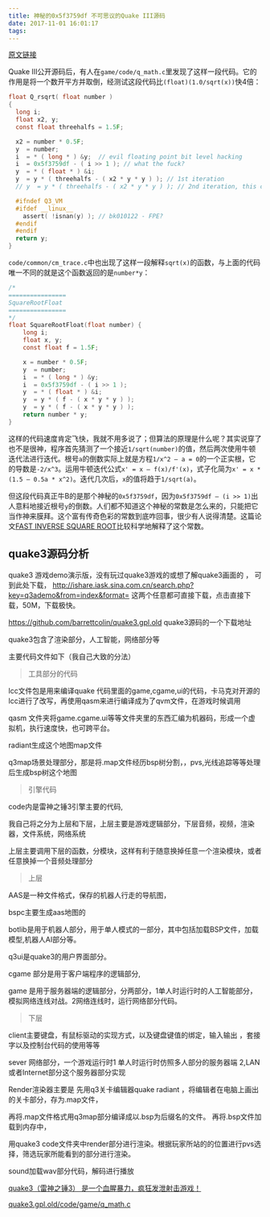 ```yaml
---
title: 神秘的0x5f3759df 不可思议的Quake III源码
date: 2017-11-01 16:01:17
tags:
---
```

[原文链接](http://www.matrix67.com/blog/archives/362)

Quake III公开源码后，有人在`game/code/q_math.c`里发现了这样一段代码。它的作用是将一个数开平方并取倒，经测试这段代码比`(float)(1.0/sqrt(x))`快4倍：

```c
float Q_rsqrt( float number )
{
  long i;
  float x2, y;
  const float threehalfs = 1.5F;

  x2 = number * 0.5F;
  y  = number;
  i  = * ( long * ) &y;  // evil floating point bit level hacking
  i  = 0x5f3759df - ( i >> 1 ); // what the fuck?
  y  = * ( float * ) &i;
  y  = y * ( threehalfs - ( x2 * y * y ) ); // 1st iteration
  // y  = y * ( threehalfs - ( x2 * y * y ) ); // 2nd iteration, this can be removed

  #ifndef Q3_VM
  #ifdef __linux__
    assert( !isnan(y) ); // bk010122 - FPE?
  #endif
  #endif
  return y;
}
```
`code/common/cm_trace.c`中也出现了这样一段解释`sqrt(x)`的函数，与上面的代码唯一不同的就是这个函数返回的是`number*y`：

```c
/*
================
SquareRootFloat
================
*/
float SquareRootFloat(float number) {
    long i;
    float x, y;
    const float f = 1.5F;

    x = number * 0.5F;
    y  = number;
    i  = * ( long * ) &y;
    i  = 0x5f3759df - ( i >> 1 );
    y  = * ( float * ) &i;
    y  = y * ( f - ( x * y * y ) );
    y  = y * ( f - ( x * y * y ) );
    return number * y;
}
```

这样的代码速度肯定飞快，我就不用多说了；但算法的原理是什么呢？其实说穿了也不是很神，程序首先猜测了一个接近`1/sqrt(number)`的值，然后两次使用牛顿迭代法进行迭代。根号`a`的倒数实际上就是方程`1/x^2 – a = 0`的一个正实根，它的导数是`-2/x^3`。运用牛顿迭代公式`x' = x – f(x)/f'(x)`，式子化简为`x' = x * (1.5 – 0.5a * x^2)`。迭代几次后，`x`的值将趋于`1/sqrt(a)`。

但这段代码真正牛B的是那个神秘的`0x5f3759df`，因为`0x5f3759df – (i >> 1)`出人意料地接近根号`y`的倒数。人们都不知道这个神秘的常数是怎么来的，只能把它当作神来膜拜。这个富有传奇色彩的常数到底咋回事，很少有人说得清楚。这篇论文[FAST INVERSE SQUARE ROOT](http://www.matrix67.com/data/InvSqrt.pdf)比较科学地解释了这个常数。



## quake3源码分析

quake3 游戏demo演示版，没有玩过quake3游戏的或想了解quake3画面的 ， 可到此处下载，
http://ishare.iask.sina.com.cn/search.php?key=q3ademo&from=index&format=
这两个任意都可直接下载，点击直接下载，50M，下载极快。

https://github.com/barrettcolin/quake3.gpl.old quake3源码的一个下载地址

quake3包含了渲染部分，人工智能，网络部分等

 主要代码文件如下（我自己大致的分法）

>工具部分的代码

lcc文件包是用来编译quake 代码里面的game,cgame,ui的代码，卡马克对开源的lcc进行了改写，再使用qasm来进行编译成为了qvm文件，在游戏时候调用

qasm 文件夹将game.cgame.ui等等文件夹里的东西汇编为机器码，形成一个虚拟机，执行速度快，也可跨平台。 

radiant生成这个地图map文件

q3map场景处理部分，那是将.map文件经历bsp树分割，，pvs,光线追踪等等处理后生成bsp树这个地图

>引擎代码

code内是雷神之锤3引擎主要的代码,

我自己将之分为上层和下层，上层主要是游戏逻辑部分，下层音频，视频，渲染器，文件系统，网络系统

上层主要调用下层的函数，分模块，这样有利于随意换掉任意一个渲染模块，或者任意换掉一个音频处理部分

>上层

AAS是一种文件格式，保存的机器人行走的导航图，

bspc主要生成aas地图的

botlib是用于机器人部分，用于单人模式的一部分，其中包括加载BSP文件，加载模型,机器人AI部分等。

q3ui是quake3的用户界面部分。  

cgame 部分是用于客户端程序的逻辑部分,

game 是用于服务器端的逻辑部分，分两部分，1单人时运行时的人工智能部分，模拟网络连线对战。2网络连线时，运行网络部分代码。

>下层 

 client主要键盘，有鼠标驱动的实现方式，以及键盘键值的绑定，输入输出 ，套接字以及控制台代码的使用等等

 sever 网络部分，一个游戏运行时1 单人时运行时仿照多人部分的服务器端 2,LAN或者Internet部分这个服务器部分实现 

 Render渲染器主要是 先用q3关卡编辑器quake radiant ，将编辑者在电脑上画出的关卡部分，存为.map文件，

再将.map文件格式用q3map部分编译成以.bsp为后缀名的文件。  再将.bsp文件加载到内存中，

用quake3 code文件夹中render部分进行渲染。根据玩家所站的的位置进行pvs选择，筛选玩家所能看到的部分进行渲染。

sound加载wav部分代码，解码进行播放

[ quake3（雷神之锤3） 是一个血腥暴力，疯狂发泄射击游戏！](http://blog.csdn.net/tailiangliang/article/details/6953533)

[quake3.gpl.old/code/game/q_math.c](https://github.com/barrettcolin/quake3.gpl.old/blob/master/code/game/q_math.c)